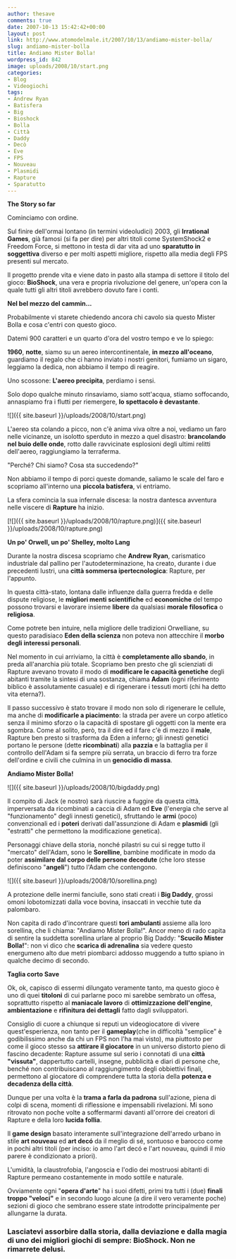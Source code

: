 ```yaml
---
author: thesave
comments: true
date: 2007-10-13 15:42:42+00:00
layout: post
link: http://www.atomodelmale.it/2007/10/13/andiamo-mister-bolla/
slug: andiamo-mister-bolla
title: Andiamo Mister Bolla!
wordpress_id: 842
image: uploads/2008/10/start.png
categories:
- Blog
- Videogiochi
tags:
- Andrew Ryan
- Batisfera
- Big
- Bioshock
- Bolla
- Città
- Daddy
- Decò
- Eve
- FPS
- Nouveau
- Plasmidi
- Rapture
- Sparatutto
---
```


**The Story so far**

Cominciamo con ordine.

Sul finire dell'ormai lontano (in termini videoludici) 2003, gli **Irrational Games**, già famosi (si fa per dire) per altri titoli come SystemShock2 e Freedom Force, si mettono in testa di dar vita ad uno **sparatutto in soggettiva** diverso e per molti aspetti migliore, rispetto alla media degli FPS presenti sul mercato.

Il progetto prende vita e viene dato in pasto alla stampa di settore il titolo del gioco: **BioShock**, una vera e propria rivoluzione del genere, un'opera con la quale tutti gli altri titoli avrebbero dovuto fare i conti.

**Nel bel mezzo del cammin...**

Probabilmente vi starete chiedendo ancora chi cavolo sia questo Mister Bolla e cosa c'entri con questo gioco.

Datemi 900 caratteri e un quarto d'ora del vostro tempo e ve lo spiego:

**1960**, **notte**, siamo su un aereo intercontinentale, **in mezzo all'oceano**, guardiamo il regalo che ci hanno inviato i nostri genitori, fumiamo un sigaro, leggiamo la dedica, non abbiamo il tempo di reagire.

Uno scossone: **L'aereo precipita**, perdiamo i sensi.

Solo dopo qualche minuto rinsaviamo, siamo sott'acqua, stiamo soffocando, annaspiamo fra i flutti per riemergere, **lo spettacolo è devastante**.

![]({{ site.baseurl }}/uploads/2008/10/start.png)

L'aereo sta colando a picco, non c'è anima viva oltre a noi, vediamo un faro nelle vicinanze, un isolotto sperduto in mezzo a quel disastro: **brancolando nel buio delle onde**, rotto dalle ravvicinate esplosioni degli ultimi relitti dell'aereo, raggiungiamo la terraferma.

"Perché? Chi siamo? Cosa sta succedendo?"

Non abbiamo il tempo di porci queste domande, saliamo le scale del faro e scopriamo all'interno una **piccola batisfera**, vi entriamo.

La sfera comincia la sua infernale discesa: la nostra dantesca avventura nelle viscere di **Rapture** ha inizio.

[![]({{ site.baseurl }}/uploads/2008/10/rapture.png)]({{ site.baseurl }}/uploads/2008/10/rapture.png)

**Un po' Orwell, un po' Shelley, molto Lang**

Durante la nostra discesa scopriamo che **Andrew Ryan**, carismatico industriale dal pallino per l'autodeterminazione, ha creato, durante i due precedenti lustri, una **città sommersa ipertecnologica**: Rapture, per l'appunto.

In questa città-stato, lontana dalle influenze dalla guerra fredda e delle dispute religiose, le **migliori menti scientifiche** ed **economiche** del tempo possono trovarsi e lavorare insieme **libere** da qualsiasi **morale filosofica** o **religiosa**.

Come potrete ben intuire, nella migliore delle tradizioni Orwelliane, su questo paradisiaco **Eden della scienza** non poteva non attecchire il **morbo degli interessi  personali**.

Nel momento in cui arriviamo, la città è **completamente allo sbando**, in preda all'anarchia più totale. Scopriamo ben presto che gli scienziati di Rapture avevano trovato il modo di **modificare le capacità genetiche** degli abitanti tramite la sintesi di una sostanza, chiama **Adam** (ogni riferimento biblico è assolutamente casuale) e di rigenerare i tessuti morti (chi ha detto vita eterna?).

Il passo successivo è stato trovare il modo non solo di rigenerare le cellule, ma anche di **modificarle a piacimento**: la strada per avere un corpo atletico senza il minimo sforzo o la capacità di spostare gli oggetti con la mente era sgombra. Come al solito, però, tra il dire ed il fare c'è di mezzo il **male**, Rapture ben presto si trasforma da Eden a inferno; gli innesti genetici portano le persone (dette **ricombinati**) alla **pazzia** e la battaglia per il controllo dell'Adam si fa sempre più serrata, un braccio di ferro tra forze dell'ordine e civili che culmina in un **genocidio di massa**.

**Andiamo Mister Bolla!**

![]({{ site.baseurl }}/uploads/2008/10/bigdaddy.png)

Il compito di Jack (e nostro) sarà riuscire a fuggire da questa città, imperversata da ricombinati a caccia di Adam ed **Eve** (l'energia che serve al "funzionamento" degli innesti genetici), sfruttando le **armi** (poco) convenzionali ed i **poteri** derivati dall'assunzione di Adam e **plasmidi** (gli "estratti" che permettono la modificazione genetica).

Personaggi chiave della storia, nonché pilastri su cui si regge tutto il "mercato" dell'Adam, sono  le **Sorelline**, bambine modificate in modo da poter **assimilare dal corpo delle persone decedute** (che loro stesse definiscono "**angeli**") tutto l'Adam che contengono.

![]({{ site.baseurl }}/uploads/2008/10/sorellina.png)

A protezione delle inermi fanciulle, sono stati creati i **Big Daddy**, grossi omoni lobotomizzati dalla voce bovina, insaccati in vecchie tute da palombaro.

Non capita di rado d'incontrare questi **tori ambulanti** assieme alla loro sorellina, che li chiama: "Andiamo Mister Bolla!". Ancor meno di rado capita di sentire la suddetta sorellina urlare al proprio Big Daddy: "**Scucilo Mister Bolla!**": non vi dico che **scarica di adrenalina** sia vedere questo energumeno alto due metri piombarci addosso muggendo a tutto spiano in qualche decimo di secondo.

**Taglia corto Save**

Ok, ok, capisco di essermi dilungato veramente tanto, ma questo gioco è uno di quei **titoloni** di cui parlarne poco mi sarebbe sembrato un offesa, soprattutto rispetto al **maniacale lavoro** di **ottimizzazione dell'engine**, **ambientazione** e **rifinitura dei dettagli** fatto dagli sviluppatori.

Consiglio di cuore a chiunque si reputi un videogiocatore di vivere quest'esperienza, non tanto per il **gameplay**(che in difficoltà "semplice" è godibilissimo anche da chi un FPS non l'ha mai visto), ma piuttosto per come il gioco stesso sa **attirare il giocatore** in un universo distorto pieno di fascino decadente: Rapture assume sul serio i connotati di una **città "vissuta"**, dappertutto cartelli, insegne, pubblicità e diari di persone che, benché non contribuiscano al raggiungimento degli obbiettivi finali, permettono al giocatore di comprendere tutta la storia della **potenza e decadenza della città**.

Dunque per una volta è la **trama a farla da padrona** sull'azione, piena di colpi di scena, momenti di riflessione e impensabili rivelazioni. Mi sono ritrovato non poche volte a soffermarmi davanti all'orrore dei creatori di Rapture e della loro **lucida follia**.

Il **game design** basato interamente sull'integrazione dell'arredo urbano in stile **art nouveau** ed **art decó** da il meglio di sé, sontuoso e barocco come in pochi altri titoli (per inciso: io amo l'art decó e l'art nouveau, quindi il mio parere è condizionato a priori).

L'umidità, la claustrofobia, l'angoscia e l'odio dei mostruosi abitanti di Rapture permeano costantemente in modo sottile e naturale.

Ovviamente ogni "**opera d'arte**" ha i suoi difetti, primi tra tutti i (due) **finali troppo "veloci"** e in secondo luogo alcune (a dire il vero veramente poche) sezioni di gioco che sembrano essere state introdotte principalmente per allungarne la durata.

### **Lasciatevi assorbire dalla storia, dalla deviazione e dalla magia di uno dei migliori giochi di sempre: BioShock. Non ne rimarrete delusi.**
